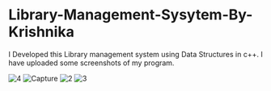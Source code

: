 # Library-Management-Sysytem-By-Krishnika
I Developed this Library management system using Data Structures in c++.
I have uploaded some screenshots of my program.


![4](https://user-images.githubusercontent.com/91307741/180389108-54f670ef-c899-4f1a-b6fe-d4feaee0196d.PNG)
![Capture](https://user-images.githubusercontent.com/91307741/180389112-bd35401f-f196-4752-9a7d-00f9e55862d4.PNG)
![2](https://user-images.githubusercontent.com/91307741/180389023-2accded5-623b-46ea-8edd-78df70560f86.PNG)
![3](https://user-images.githubusercontent.com/91307741/180389033-76a0f6d5-c911-4565-8dd2-06ac9268e65d.PNG)

